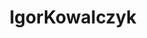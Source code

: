 ---
title: IgorKowalczyk
github: https://github.com/IgorKowalczyk
mode: dark
transition: 3s
archetype:
- Github Actions
- Little Bit of Everything
- Badges | Tags | Icons
---